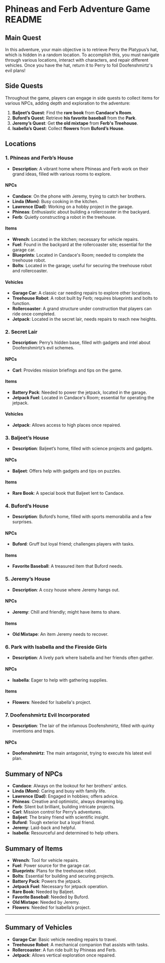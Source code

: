 # Phineas and Ferb Adventure Game README

## Main Quest
In this adventure, your main objective is to retrieve Perry the Platypus’s hat, which is hidden in a random location. To accomplish this, you must navigate through various locations, interact with characters, and repair different vehicles. Once you have the hat, return it to Perry to foil Doofenshmirtz's evil plans!

## Side Quests
Throughout the game, players can engage in side quests to collect items for various NPCs, adding depth and exploration to the adventure:

1. **Baljeet’s Quest**: Find the **rare book** from **Candace's Room**.
2. **Buford’s Quest**: Retrieve **his favorite baseball** from the **Park**.
3. **Jeremy’s Quest**: Get **the old mixtape** from **Ferb's Treehouse**.
4. **Isabella’s Quest**: Collect **flowers** from **Buford’s House**.

## Locations

### 1. Phineas and Ferb’s House
- **Description**: A vibrant home where Phineas and Ferb work on their grand ideas, filled with various rooms to explore.

#### NPCs
- **Candace**: On the phone with Jeremy, trying to catch her brothers.
- **Linda (Mom)**: Busy cooking in the kitchen.
- **Lawrence (Dad)**: Working on a hobby project in the garage.
- **Phineas**: Enthusiastic about building a rollercoaster in the backyard.
- **Ferb**: Quietly constructing a robot in the treehouse.

#### Items
- **Wrench**: Located in the kitchen; necessary for vehicle repairs.
- **Fuel**: Found in the backyard at the rollercoaster site; essential for the garage car.
- **Blueprints**: Located in Candace's Room; needed to complete the treehouse robot.
- **Bolts**: Located in the garage; useful for securing the treehouse robot and rollercoaster.

#### Vehicles
- **Garage Car**: A classic car needing repairs to explore other locations.
- **Treehouse Robot**: A robot built by Ferb; requires blueprints and bolts to function.
- **Rollercoaster**: A grand structure under construction that players can ride once completed.
- **Jetpack**: Located in the secret lair, needs repairs to reach new heights.


### 2. Secret Lair
- **Description**: Perry’s hidden base, filled with gadgets and intel about Doofenshmirtz’s evil schemes.

#### NPCs
- **Carl**: Provides mission briefings and tips on the game.

#### Items
- **Battery Pack**: Needed to power the jetpack, located in the garage.
- **Jetpack Fuel**: Located in Candace's Room; essential for operating the jetpack.

#### Vehicles
- **Jetpack**: Allows access to high places once repaired.


### 3. Baljeet’s House
- **Description**: Baljeet’s home, filled with science projects and gadgets.

#### NPCs
- **Baljeet**: Offers help with gadgets and tips on puzzles.

#### Items
- **Rare Book**: A special book that Baljeet lent to Candace.


### 4. Buford’s House
- **Description**: Buford’s home, filled with sports memorabilia and a few surprises.

#### NPCs
- **Buford**: Gruff but loyal friend; challenges players with tasks.

#### Items
- **Favorite Baseball**: A treasured item that Buford needs.


### 5. Jeremy’s House
- **Description**: A cozy house where Jeremy hangs out.

#### NPCs
- **Jeremy**: Chill and friendly; might have items to share.

#### Items
- **Old Mixtape**: An item Jeremy needs to recover.


### 6. Park with Isabella and the Fireside Girls
- **Description**: A lively park where Isabella and her friends often gather.

#### NPCs
- **Isabella**: Eager to help with gathering supplies.

#### Items
- **Flowers**: Needed for Isabella's project.


### 7. Doofenshmirtz Evil Incorporated
- **Description**: The lair of the infamous Doofenshmirtz, filled with quirky inventions and traps.

#### NPCs
- **Doofenshmirtz**: The main antagonist, trying to execute his latest evil plan.


## Summary of NPCs

- **Candace**: Always on the lookout for her brothers' antics.
- **Linda (Mom)**: Caring and busy with family life.
- **Lawrence (Dad)**: Engaged in hobbies; offers advice.
- **Phineas**: Creative and optimistic, always dreaming big.
- **Ferb**: Silent but brilliant, building intricate projects.
- **Carl**: Mission control for Perry’s adventures.
- **Baljeet**: The brainy friend with scientific insight.
- **Buford**: Tough exterior but a loyal friend.
- **Jeremy**: Laid-back and helpful.
- **Isabella**: Resourceful and determined to help others.


## Summary of Items

- **Wrench**: Tool for vehicle repairs.
- **Fuel**: Power source for the garage car.
- **Blueprints**: Plans for the treehouse robot.
- **Bolts**: Essential for building and securing projects.
- **Battery Pack**: Powers the jetpack.
- **Jetpack Fuel**: Necessary for jetpack operation.
- **Rare Book**: Needed by Baljeet.
- **Favorite Baseball**: Needed by Buford.
- **Old Mixtape**: Needed by Jeremy.
- **Flowers**: Needed for Isabella’s project.

---

## Summary of Vehicles

- **Garage Car**: Basic vehicle needing repairs to travel.
- **Treehouse Robot**: A mechanical companion that assists with tasks.
- **Rollercoaster**: A fun ride built by Phineas and Ferb.
- **Jetpack**: Allows vertical exploration once repaired.
